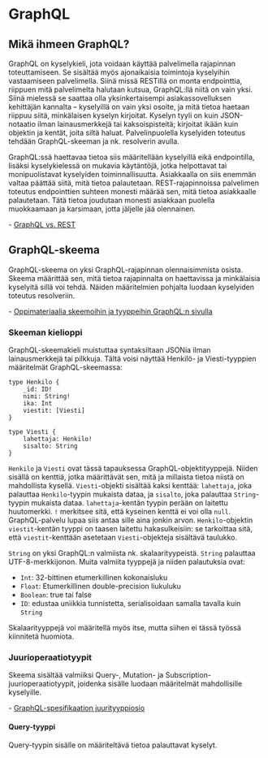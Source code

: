 # GraphQL
## Mikä ihmeen GraphQL?

GraphQL on kyselykieli, jota voidaan käyttää palvelimella rajapinnan toteuttamiseen. Se sisältää myös ajonaikaisia toimintoja kyselyihin vastaamiseen palvelimella. Siinä missä RESTillä on monta endpointtia, riippuen mitä palvelimelta halutaan kutsua, GraphQL:llä niitä on vain yksi. Siinä mielessä se saattaa olla yksinkertaisempi asiakassovelluksen kehittäjän kannalta – kyselyillä on vain yksi osoite, ja mitä tietoa haetaan riippuu siitä, minkälaisen kyselyn kirjoitat. Kyselyn tyyli on kuin JSON-notaatio ilman lainausmerkkejä tai kaksoispisteitä; kirjoitat ikään kuin objektin ja kentät, joita siltä haluat. Palvelinpuolella kyselyiden toteutus tehdään GraphQL-skeeman ja nk. resolverin avulla.

GraphQL:ssä haettavaa tietoa siis määritellään kyselyillä eikä endpointilla, lisäksi kyselykielessä on mukavia käytäntöjä, jotka helpottavat tai monipuolistavat kyselyiden toiminnallisuutta. Asiakkaalla on siis enemmän valtaa päättää siitä, mitä tietoa palautetaan. REST-rajapinnoissa palvelimen toteutus endpointtien suhteen monesti määrää sen, mitä tietoa asiakkaalle palautetaan. Tätä tietoa joudutaan monesti asiakkaan puolella muokkaamaan ja karsimaan, jotta jäljelle jää olennainen.

\- [GraphQL vs. REST](https://blog.apollographql.com/graphql-vs-rest-5d425123e34b)

## GraphQL-skeema

GraphQL-skeema on yksi GraphQL-rajapinnan olennaisimmista osista. Skeema määrittää sen, mitä tietoa rajapinnalta on haettavissa ja minkälaisia kyselyitä sillä voi tehdä. Näiden määritelmien pohjalta luodaan kyselyiden toteutus resolveriin. 

\- [Oppimateriaalia skeemoihin ja tyyppeihin GraphQL:n sivulla](https://graphql.org/learn/schema/)

### Skeeman kielioppi

GraphQL-skeemakieli muistuttaa syntaksiltaan JSONia ilman lainausmerkkejä tai pilkkuja. Tältä voisi näyttää Henkilö- ja Viesti-tyyppien määritelmät GraphQL-skeemassa:

```
type Henkilo {
    _id: ID!
    nimi: String!
    ika: Int
    viestit: [Viesti]
}

type Viesti {
    lahettaja: Henkilo!
    sisalto: String
}
```

`Henkilo` ja `Viesti` ovat tässä tapauksessa GraphQL-objektityyppejä. Niiden sisällä on kenttiä, jotka määrittävät sen, mitä ja millaista tietoa niistä on mahdollista kysellä. `Viesti`-objekti sisältää kaksi kenttää: `lahettaja`, joka palauttaa `Henkilo`-tyypin mukaista dataa, ja `sisalto`, joka palauttaa `String`-tyypin mukaista dataa. `lahettaja`-kentän tyypin perään on laitettu huutomerkki. `!` merkitsee sitä, että kyseinen kenttä ei voi olla `null`. GraphQL-palvelu lupaa siis antaa sille aina jonkin arvon. `Henkilo`-objektin `viestit`-kentän tyyppi on taasen laitettu hakasulkeisiin: se tarkoittaa sitä, että `viestit`-kenttään asetetaan `Viesti`-objekteja sisältävä taulukko.

`String` on yksi GraphQL:n valmiista nk. skalaarityypeistä. `String` palauttaa UTF-8-merkkijonon. Muita valmiita tyyppejä ja niiden palautuksia ovat:
- `Int`: 32-bittinen etumerkillinen kokonaisluku
- `Float`: Etumerkillinen double-precision liukuluku
- `Boolean`: true tai false
- `ID`: edustaa uniikkia tunnistetta, serialisoidaan samalla tavalla kuin `String`

Skalaarityyppejä voi määritellä myös itse, mutta siihen ei tässä työssä kiinnitetä huomiota.

### Juurioperaatiotyypit

Skeema sisältää valmiiksi Query-, Mutation- ja Subscription-juurioperaatiotyypit, joidenka sisälle luodaan määritelmät mahdollisille kyselyille.

\- [GraphQL-spesifikaation juurityyppiosio](https://graphql.github.io/graphql-spec/draft/#sec-Root-Operation-Types)

#### Query-tyyppi

Query-tyypin sisälle on määriteltävä tietoa palauttavat kyselyt.